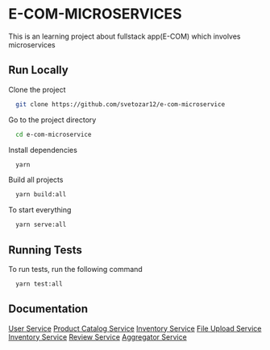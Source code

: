 # E-COM-MICROSERVICES

This is an learning project about fullstack app(E-COM) which involves microservices

## Run Locally

Clone the project

```bash
  git clone https://github.com/svetozar12/e-com-microservice
```

Go to the project directory

```bash
  cd e-com-microservice
```

Install dependencies

```bash
  yarn
```

Build all projects

```bash
  yarn build:all
```

To start everything

```bash
  yarn serve:all
```

## Running Tests

To run tests, run the following command

```bash
  yarn test:all
```

## Documentation

[User Service](./apps/services/user/docs/README.md)
[Product Catalog Service](./apps/services/product-catalog/docs/README.md)
[Inventory Service](./apps/services/inventory/docs/README.md)
[File Upload Service](./apps/services/file-upload/docs/README.md)
[Inventory Service](./apps/services/inventory/docs/README.md)
[Review Service](./apps/services/review/docs/README.md)
[Aggregator Service](./apps/services/aggregator/docs/README.md)
